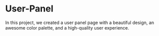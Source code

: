 # User-Panel
In this project, we created a user panel page with a beautiful design, an awesome color palette, and a high-quality user experience.
